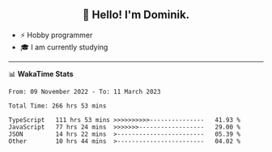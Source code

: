 <h2 align="center">👋 Hello! I'm Dominik.</h2>

- ⚡ Hobby programmer
- 🎓 I am currently studying

---
📊 **WakaTime Stats**
<!--START_SECTION:waka-->

```text
From: 09 November 2022 - To: 11 March 2023

Total Time: 266 hrs 53 mins

TypeScript   111 hrs 53 mins >>>>>>>>>>---------------   41.93 %
JavaScript   77 hrs 24 mins  >>>>>>>------------------   29.00 %
JSON         14 hrs 22 mins  >------------------------   05.39 %
Other        10 hrs 44 mins  >------------------------   04.02 %
```

<!--END_SECTION:waka-->

